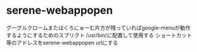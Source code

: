 # serene-webappopen

グーグルクロームまたはくろにゅーむ片方が残っていればgoogle-menuが動作するようにするためのスプリクト
/usr/bin/に配置して使用する
ショートカット等のアドレスをserene-webappopen urlにする
